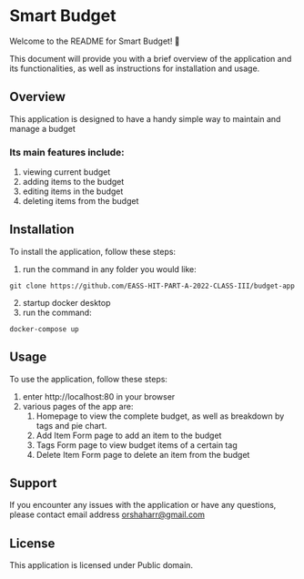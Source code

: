 # Smart Budget

Welcome to the README for Smart Budget! :money_with_wings:

This document will provide you with a brief overview of the application and its functionalities, as well as instructions for installation and usage.

## Overview
This application is designed to have a handy simple way to maintain and manage a budget
### Its main features include:
1. viewing current budget
2. adding items to the budget
3. editing items in the budget
4. deleting items from the budget

## Installation
To install the application, follow these steps:
1. run the command in any folder you would like:
```git
git clone https://github.com/EASS-HIT-PART-A-2022-CLASS-III/budget-app
```
2. startup docker desktop
3. run the command:
```docker
docker-compose up
```
## Usage
To use the application, follow these steps:
1. enter http://localhost:80 in your browser
2. various pages of the app are:
    1. Homepage to view the complete budget, as well as breakdown by tags and pie chart.
    2. Add Item Form page to add an item to the budget
    3. Tags Form page to view budget items of a certain tag
    4. Delete Item Form page to delete an item from the budget

    
## Support
If you encounter any issues with the application or have any questions, please contact email address orshaharr@gmail.com

## License
This application is licensed under Public domain.